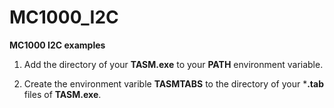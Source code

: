 # MC1000_I2C
**MC1000 I2C examples**

1) Add the directory of your **TASM.exe** to your **PATH** environment variable.

2) Create the environment varible **TASMTABS** to the directory of your ***.tab** files of **TASM.exe**.
